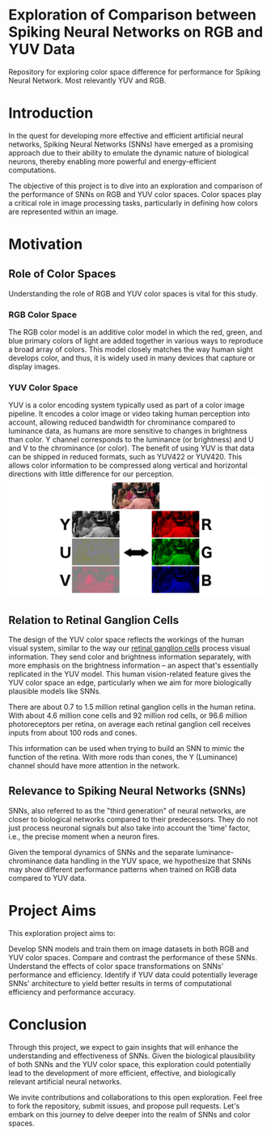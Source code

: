 # Exploration of Comparison between Spiking Neural Networks on RGB and YUV Data
Repository for exploring color space difference for performance for Spiking Neural Network. Most relevantly YUV and RGB.

# Introduction

In the quest for developing more effective and efficient artificial neural networks, Spiking Neural Networks (SNNs) have emerged as a promising approach due to their ability to emulate the dynamic nature of biological neurons, thereby enabling more powerful and energy-efficient computations.

The objective of this project is to dive into an exploration and comparison of the performance of SNNs on RGB and YUV color spaces. Color spaces play a critical role in image processing tasks, particularly in defining how colors are represented within an image.
# Motivation
## Role of Color Spaces

Understanding the role of RGB and YUV color spaces is vital for this study.
### RGB Color Space

The RGB color model is an additive color model in which the red, green, and blue primary colors of light are added together in various ways to reproduce a broad array of colors. This model closely matches the way human sight develops color, and thus, it is widely used in many devices that capture or display images.
### YUV Color Space

YUV is a color encoding system typically used as part of a color image pipeline. It encodes a color image or video taking human perception into account, allowing reduced bandwidth for chrominance compared to luminance data, as humans are more sensitive to changes in brightness than color. Y channel corresponds to the luminance (or brightness) and U and V to the chrominance (or color). The benefit of using YUV is that data can be shipped in reduced formats, such as YUV422 or YUV420. This allows color information to be compressed along vertical and horizontal directions with little difference for our perception.
![alt text](RGB-YUV.jpg)
## Relation to Retinal Ganglion Cells

The design of the YUV color space reflects the workings of the human visual system, similar to the way our [retinal ganglion cells](https://en.wikipedia.org/wiki/Retinal_ganglion_cell) process visual information. They send color and brightness information separately, with more emphasis on the brightness information – an aspect that's essentially replicated in the YUV model. This human vision-related feature gives the YUV color space an edge, particularly when we aim for more biologically plausible models like SNNs.

There are about 0.7 to 1.5 million retinal ganglion cells in the human retina. With about 4.6 million cone cells and 92 million rod cells, or 96.6 million photoreceptors per retina, on average each retinal ganglion cell receives inputs from about 100 rods and cones.

This information can be used when trying to build an SNN to mimic the function of the retina. With more rods than cones, the Y (Luminance) channel should have more attention in the network.
## Relevance to Spiking Neural Networks (SNNs)

SNNs, also referred to as the "third generation" of neural networks, are closer to biological networks compared to their predecessors. They do not just process neuronal signals but also take into account the 'time' factor, i.e., the precise moment when a neuron fires.

Given the temporal dynamics of SNNs and the separate luminance-chrominance data handling in the YUV space, we hypothesize that SNNs may show different performance patterns when trained on RGB data compared to YUV data.
#  Project Aims

This exploration project aims to:

  Develop SNN models and train them on image datasets in both RGB and YUV color spaces.
  Compare and contrast the performance of these SNNs.
  Understand the effects of color space transformations on SNNs' performance and efficiency.
  Identify if YUV data could potentially leverage SNNs' architecture to yield better results in terms of computational efficiency and performance accuracy.

# Conclusion

Through this project, we expect to gain insights that will enhance the understanding and effectiveness of SNNs. Given the biological plausibility of both SNNs and the YUV color space, this exploration could potentially lead to the development of more efficient, effective, and biologically relevant artificial neural networks.

We invite contributions and collaborations to this open exploration. Feel free to fork the repository, submit issues, and propose pull requests. Let's embark on this journey to delve deeper into the realm of SNNs and color spaces.
